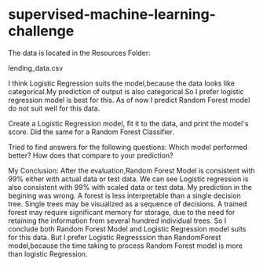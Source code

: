 # supervised-machine-learning-challenge

The data is located in the Resources Folder:

lending_data.csv

I think Logistic Regression suits the model,because the data looks like categorical.My prediction of output is also categorical.So I prefer logistic regression model is best for this. As of now I predict Random Forest model do not suit well for this data.

Create a Logistic Regression model, fit it to the data, and print the model's score. Did the same for a Random Forest Classifier.

Tried to find answers for the following questions:
Which model performed better?
How does that compare to your prediction? 

My Conclusion:
After the evaluation,Random Forest Model is consistent with 99% either with actual data or test data.
We can see Logistic regression is also consistent with 99% with scaled data or test data. My prediction in the begining was wrong.
A forest is less interpretable than a single decision tree. Single trees may be visualized as a sequence of decisions. 
A trained forest may require significant memory for storage, due to the need for retaining the information from several hundred individual trees. So I conclude both Random Forest Model and Logistic Regression model suits for this data.
But I prefer Logistic Regresssion than RandomForest model,because the time taking to process Random Forest model is more than logistic Regression.
